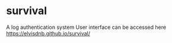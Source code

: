 # survival
A log authentication system
User interface can be accessed here https://elvisdnb.github.io/survival/

